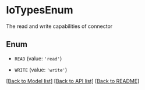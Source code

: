 # IoTypesEnum

The read and write capabilities of connector

## Enum

* `READ` (value: `'read'`)

* `WRITE` (value: `'write'`)

[[Back to Model list]](../README.md#documentation-for-models) [[Back to API list]](../README.md#documentation-for-api-endpoints) [[Back to README]](../README.md)


